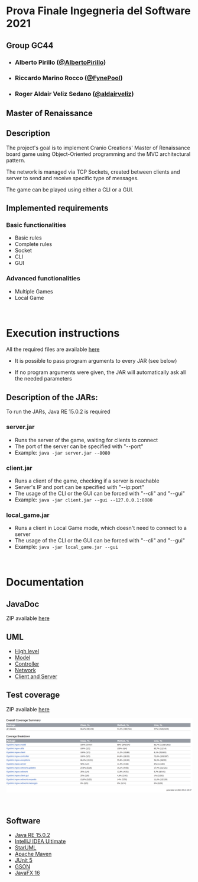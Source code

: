 # Prova Finale Ingegneria del Software 2021

## Group GC44

- ### **Alberto Pirillo** ([@AlbertoPirillo](https://github.com/AlbertoPirillo))
- ### **Riccardo Marino Rocco** ([@FynePool](https://github.com/FynePool))
- ### **Roger Aldair Veliz Sedano** ([@aldairveliz](https://github.com/aldairveliz))

## Master of Renaissance

## Description
The project's goal is to implement Cranio Creations' Master of Renaissance board game using Object-Oriented programming and the MVC architectural pattern.

The network is managed via TCP Sockets, created between clients and server to send and receive specific type of messages.

The game can be played using either a CLI or a GUI.


## Implemented requirements
### Basic functionalities
- Basic rules
- Complete rules
- Socket
- CLI
- GUI

### Advanced functionalities
- Multiple Games
- Local Game

<p>&nbsp;</p>

# Execution instructions
All the required files are available [here](deliverables/jars)

- It is possible to pass program arguments to every JAR (see below)

- If no program arguments were given, the JAR will automatically ask all the needed parameters


## Description of the JARs:

To run the JARs, Java RE 15.0.2 is required

### **server.jar**
- Runs the server of the game, waiting for clients to connect
- The port of the server can be specified with "--port"
- Example: `java -jar server.jar --8080`

### **client.jar**
- Runs a client of the game, checking if a server is reachable
- Server's IP and port can be specified with "--ip:port"
- The usage of the CLI or the GUI can be forced with "--cli" and "--gui"
- Example: `java -jar client.jar --gui --127.0.0.1:8080`

### **local_game.jar**
- Runs a client in Local Game mode, which doesn't need to connect to a server
- The usage of the CLI or the GUI can be forced with "--cli" and "--gui"
- Example: `java -jar local_game.jar --gui`

<p>&nbsp;</p>

# Documentation
## JavaDoc
ZIP available [here](deliverables/javadoc.zip)


## UML
- [High level](deliverables/UML%20pdf/high%20level.pdf)
- [Model](deliverables/UML%20pdf/model.pdf)
- [Controller](deliverables/UML%20pdf/controller.pdf)
- [Network](deliverables/UML%20pdf/network.pdf)
- [Client and Server](deliverables/UML%20pdf/client%20and%20server.pdf)


## Test coverage

ZIP available [here](deliverables/coverage.zip)

![Coverage report](deliverables/coverage%20report.png)

<p>&nbsp;</p>

## Software
- [Java RE 15.0.2](https://www.oracle.com/java/technologies/javase/jdk15-archive-downloads.html)
- [IntelliJ IDEA Ultimate](https://www.jetbrains.com/idea/)
- [StarUML](https://staruml.io/)
- [Apache Maven](https://maven.apache.org/)
- [JUnit 5](https://junit.org/junit5/)
- [GSON](https://github.com/google/gson)
- [JavaFX 16](https://openjfx.io/)

[comment]: <> (## License & Copyright)

[comment]: <> (Licensed under ...)